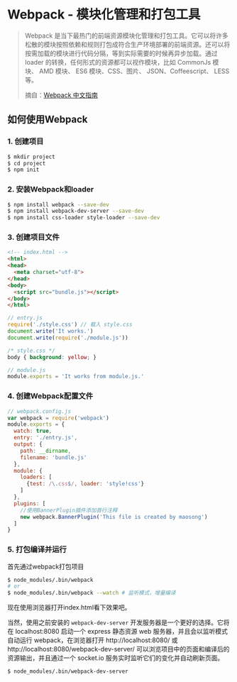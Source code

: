 # Webpack - 模块化管理和打包工具

> Webpack 是当下最热门的前端资源模块化管理和打包工具。它可以将许多松散的模块按照依赖和规则打包成符合生产环境部署的前端资源。还可以将按需加载的模块进行代码分隔，等到实际需要的时候再异步加载。通过 loader 的转换，任何形式的资源都可以视作模块，比如 CommonJs 模块、 AMD 模块、 ES6 模块、CSS、图片、 JSON、Coffeescript、 LESS 等。
>
> 摘自：[Webpack 中文指南](http://webpackdoc.com/index.html)

## 如何使用Webpack

### 1. 创建项目

```sh
$ mkdir project
$ cd project
$ npm init
```

### 2. 安装Webpack和loader

```sh
$ npm install webpack --save-dev
$ npm install webpack-dev-server --save-dev
$ npm install css-loader style-loader --save-dev
```

### 3. 创建项目文件

```html
<!-- index.html -->
<html>
<head>
  <meta charset="utf-8">
</head>
<body>
  <script src="bundle.js"></script>
</body>
</html>
```

```JavaScript
// entry.js
require('./style.css') // 载入 style.css
document.write('It works.')
document.write(require('./module.js'))
```

```css
/* style.css */
body { background: yellow; }
```

```JavaScript
// module.js
module.exports = 'It works from module.js.'
```

### 4. 创建Webpack配置文件

```JavaScript
// webpack.config.js
var webpack = require('webpack')
module.exports = {
  watch: true,
  entry: './entry.js',
  output: {
    path: __dirname,
    filename: 'bundle.js'
  },
  module: {
    loaders: [
      {test: /\.css$/, loader: 'style!css'}
    ]
  },
  plugins: [
    //使用BannerPlugin插件添加首行注释
    new webpack.BannerPlugin('This file is created by maosong')
  ]
}
```

### 5. 打包编译并运行

首先通过webpack打包项目

```sh
$ node_modules/.bin/webpack
# or
$ node_modules/.bin/webpack --watch # 监听模式，增量编译
```

现在使用浏览器打开index.html看下效果吧。

当然，使用之前安装的 `webpack-dev-server` 开发服务器是一个更好的选择。它将在 localhost:8080 启动一个 express 静态资源 web 服务器，并且会以监听模式自动运行 webpack，在浏览器打开 http://localhost:8080/ 或 http://localhost:8080/webpack-dev-server/ 可以浏览项目中的页面和编译后的资源输出，并且通过一个 socket.io 服务实时监听它们的变化并自动刷新页面。

```sh
$ node_modules/.bin/webpack-dev-server
```
